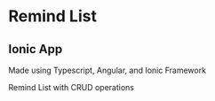 # Remind List

## Ionic App

Made using Typescript, Angular, and Ionic Framework

Remind List with CRUD operations
